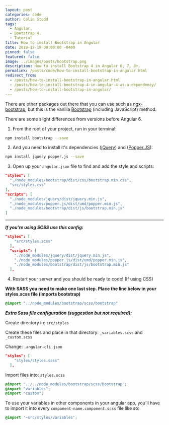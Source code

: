 ```yaml
---
layout: post
categories: code
author: Colin Stodd
tags:
  - Angular,
  - Bootstrap 4,
  - Tutorial
title: How to install Bootstrap in Angular
date: 2018-12-19 00:00:00 -0400
pinned: false
featured: false
image: ../images/posts/bootstrap.png
description: How to install Bootstrap 4 in Angular 6, 7, 8+.
permalink: /posts/code/how-to-install-bootstrap-in-angular.html
redirect_from:
  - /posts/how-to-install-bootstrap-in-angular.html
  - /posts/how-to-install-bootstrap-4-in-angular-4-as-a-dependency/
  - /posts/how-to-install-bootstrap-in-angular/
---
```

There are other packages out there that you can use such as <a href="https://github.com/valor-software/ngx-bootstrap" target="_blank" rel="noopener">ngx-bootstrap</a>, but this is the vanilla <a href="https://getbootstrap.com/" target="_blank" rel="noopener">Bootstrap</a> (including JavaScript) method.

There are some slight differences from versions before Angular 6.

1. From the root of your project, run in your terminal:

```bash
npm install bootstrap --save
```

2. And you need to install it's dependencies (<a href="https://jquery.com/" target="_blank" rel="noopener">jQuery</a>) and (<a href="https://popper.js.org/" target="_blank" rel="noopener">Popper.JS</a>):

```bash
npm install jquery popper.js --save
```

3. Open up your `angular.json` file to find and add the style and scripts:

```json
"styles": [
  "./node_modules/bootstrap/dist/css/bootstrap.min.css",
  "src/styles.css"
],
"scripts": [
  "./node_modules/jquery/dist/jquery.min.js",
  "./node_modules/popper.js/dist/umd/popper.min.js",
  "./node_modules/bootstrap/dist/js/bootstrap.min.js"
]
```

---
***If you're using SCSS use this config:***

```json
"styles": [
    "src/styles.scss"
  ],
  "scripts": [
    "./node_modules/jquery/dist/jquery.min.js",
    "./node_modules/popper.js/dist/umd/popper.min.js",
    "./node_modules/bootstrap/dist/js/bootstrap.min.js"
  ],
```

4. Restart your server and you should be ready to code! (If using CSS)

**With SASS you need to make one last step. Place the line below in your styles.scss file (imports bootstrap)**

```scss
@import "../node_modules/bootstrap/scss/bootstrap"
```

***Extra Sass file configuration (suggestion but not required):***

Create directory in: `src/styles`

Create these files and place in that directory: `_variables.scss` and `_custom.scss`

Change: `.angular-cli.json`

```json
"styles": [
    "styles/styles.sass"
  ],
```

Import files into: `styles.scss`

```scss
@import "../../node_modules/bootstrap/scss/bootstrap";
@import "variables";
@import "custom";
```

To use your variables in other components in your angular app, you'll have to import it into every `component-name.component.scss` file like so:

```scss
@import '~src/styles/variables';
```

